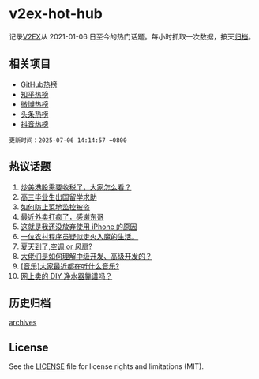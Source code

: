 # v2ex-hot-hub

 记录[V2EX](https://www.v2ex.com/)从 2021-01-06 日至今的热门话题。每小时抓取一次数据，按天[归档](archives)。
 
 ## 相关项目

- [GitHub热榜](https://github.com/lonnyzhang423/github-hot-hub)
- [知乎热榜](https://github.com/lonnyzhang423/zhihu-hot-hub)
- [微博热榜](https://github.com/lonnyzhang423/weibo-hot-hub)
- [头条热榜](https://github.com/lonnyzhang423/toutiao-hot-hub)
- [抖音热榜](https://github.com/lonnyzhang423/douyin-hot-hub)


 `更新时间：2025-07-06 14:14:57 +0800`

## 热议话题

1. [炒美港股需要收税了，大家怎么看？](https://www.v2ex.com/t/1143209)
1. [高三毕业生出国留学求助](https://www.v2ex.com/t/1143223)
1. [如何防止菜地监控被盗](https://www.v2ex.com/t/1143203)
1. [最近外卖打疯了，感谢东哥](https://www.v2ex.com/t/1143208)
1. [这就是我还没放弃使用 iPhone 的原因](https://www.v2ex.com/t/1143195)
1. [一位农村程序员疑似走火入魔的生活。](https://www.v2ex.com/t/1143194)
1. [夏天到了,空调 or 风扇?](https://www.v2ex.com/t/1143212)
1. [大佬们是如何理解中级开发、高级开发的？](https://www.v2ex.com/t/1143213)
1. [[音乐]大家最近都在听什么音乐?](https://www.v2ex.com/t/1143192)
1. [网上卖的 DIY 净水器靠谱吗？](https://www.v2ex.com/t/1143286)

## 历史归档

[archives](archives)

## License

See the [LICENSE](LICENSE) file for license rights and limitations (MIT).
